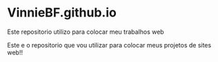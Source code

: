 # VinnieBF.github.io
Este repositorio utilizo para colocar meu trabalhos web

Este e o repositorio que vou utilizar para colocar meus projetos de sites web!!